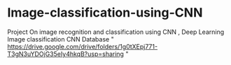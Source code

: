 # Image-classification-using-CNN
Project On image recognition and classification using CNN , Deep Learning 
Image classification CNN Database " https://drive.google.com/drive/folders/1g0tXEpj771-T3gN3uYDOjG35eIy4hkqB?usp=sharing "
